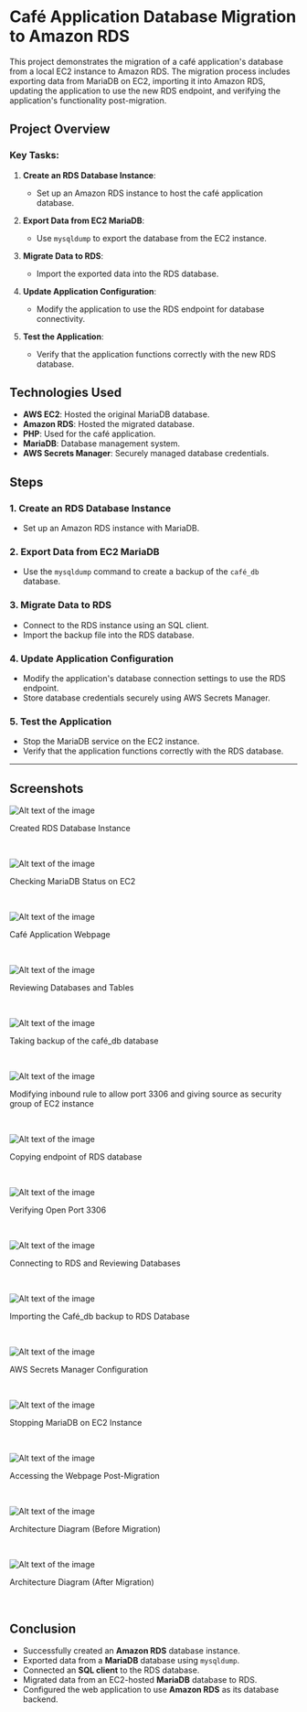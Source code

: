 # Café Application Database Migration to Amazon RDS

This project demonstrates the migration of a café application's database from a local EC2 instance to Amazon RDS. The migration process includes exporting data from MariaDB on EC2, importing it into Amazon RDS, updating the application to use the new RDS endpoint, and verifying the application's functionality post-migration.

## Project Overview

### Key Tasks:
1. **Create an RDS Database Instance**:
   - Set up an Amazon RDS instance to host the café application database.

2. **Export Data from EC2 MariaDB**:
   - Use `mysqldump` to export the database from the EC2 instance.

3. **Migrate Data to RDS**:
   - Import the exported data into the RDS database.

4. **Update Application Configuration**:
   - Modify the application to use the RDS endpoint for database connectivity.

5. **Test the Application**:
   - Verify that the application functions correctly with the new RDS database.

## Technologies Used
- **AWS EC2**: Hosted the original MariaDB database.
- **Amazon RDS**: Hosted the migrated database.
- **PHP**: Used for the café application.
- **MariaDB**: Database management system.
- **AWS Secrets Manager**: Securely managed database credentials.

## Steps

### 1. Create an RDS Database Instance
- Set up an Amazon RDS instance with MariaDB.

### 2. Export Data from EC2 MariaDB
- Use the `mysqldump` command to create a backup of the `café_db` database.

### 3. Migrate Data to RDS
- Connect to the RDS instance using an SQL client.
- Import the backup file into the RDS database.

### 4. Update Application Configuration
- Modify the application's database connection settings to use the RDS endpoint.
- Store database credentials securely using AWS Secrets Manager.

### 5. Test the Application
- Stop the MariaDB service on the EC2 instance.
- Verify that the application functions correctly with the RDS database.

---

## Screenshots

![Alt text of the image](https://github.com/BasilTAlias/AWS-DB-Migration/blob/main/images/1.png)

Created RDS Database Instance

$~$

![Alt text of the image](https://github.com/BasilTAlias/AWS-DB-Migration/blob/main/images/2.png)

Checking MariaDB Status on EC2

$~$

![Alt text of the image](https://github.com/BasilTAlias/AWS-DB-Migration/blob/main/images/3.png)

Café Application Webpage

$~$

![Alt text of the image](https://github.com/BasilTAlias/AWS-DB-Migration/blob/main/images/4.png)

Reviewing Databases and Tables

$~$

![Alt text of the image](https://github.com/BasilTAlias/AWS-DB-Migration/blob/main/images/5.png)

Taking backup of the café_db database

$~$

![Alt text of the image](https://github.com/BasilTAlias/AWS-DB-Migration/blob/main/images/6.png)

Modifying inbound rule to allow port 3306 and giving source as security group of EC2 instance

$~$

![Alt text of the image](https://github.com/BasilTAlias/AWS-DB-Migration/blob/main/images/7.png)

Copying endpoint of RDS database

$~$

![Alt text of the image](https://github.com/BasilTAlias/AWS-DB-Migration/blob/main/images/8.png)

Verifying Open Port 3306

$~$

![Alt text of the image](https://github.com/BasilTAlias/AWS-DB-Migration/blob/main/images/9.png)

Connecting to RDS and Reviewing Databases

$~$

![Alt text of the image](https://github.com/BasilTAlias/AWS-DB-Migration/blob/main/images/10.png)

Importing the Café_db backup to RDS Database

$~$


![Alt text of the image](https://github.com/BasilTAlias/AWS-DB-Migration/blob/main/images/11.png)

AWS Secrets Manager Configuration

$~$

![Alt text of the image](https://github.com/BasilTAlias/AWS-DB-Migration/blob/main/images/12.png)

Stopping MariaDB on EC2 Instance

$~$

![Alt text of the image](https://github.com/BasilTAlias/AWS-DB-Migration/blob/main/images/13.png)

Accessing the Webpage Post-Migration

$~$

![Alt text of the image](https://github.com/BasilTAlias/AWS-DB-Migration/blob/main/images/14.png)

Architecture Diagram (Before Migration)

$~$

![Alt text of the image](https://github.com/BasilTAlias/AWS-DB-Migration/blob/main/images/15.png)

Architecture Diagram (After Migration)

$~$

## Conclusion

- Successfully created an **Amazon RDS** database instance.
- Exported data from a **MariaDB** database using `mysqldump`.
- Connected an **SQL client** to the RDS database.
- Migrated data from an EC2-hosted **MariaDB** database to RDS.
- Configured the web application to use **Amazon RDS** as its database backend.




